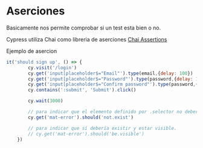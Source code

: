 # Aserciones

Basicamente nos permite comprobar si un test esta bien o no.

Cypress utiliza Chai como libreria de aserciones
[Chai Assertions](https://docs.cypress.io/guides/references/assertions.html)

Ejemplo de asercion

```js
it('should sign up', () => {
        cy.visit('/login')                
        cy.get('input[placeholder$="Email"').type(email,{delay: 100})
        cy.get('input[placeholder$="Password"').type(password,{delay: 100})
        cy.get('input[placeholder$="Confirm password"').type(password,{delay: 100})
        cy.contains(':submit', 'Submit').click()

        cy.wait(3000)

        // para indicar que el elemento definido por .selector no debería estar presente en el DOM
        cy.get('mat-error').should('not.exist')

        // para indicar que sí debería existir y estar visible.
        // cy.get('mat-error').should('be.visible')
    })
```